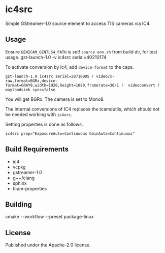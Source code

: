 # ic4src

Simple GStreamer-1.0 source element to access TIS cameras via IC4.

## Usage

Ensure `GENICAM_GENTL64_PATH` is set!
`source env.sh` from build dir, for test usage.
gst-launch-1.0 -v ic4src serial=40210174

To activate conversion by ic4, add `device-format` to the caps.

```
gst-launch-1.0 ic4src serial=28710095 ! video/x-raw,format=BGRx,device-format=GRAY8,width=1920,height=1080,framerate=30/1 !  videoconvert ! waylandsink sync=false 
```

You will get BGRx. The camera is set to Mono8. 

The internal conversions of IC4 replaces the tcamdutils, which should not be needed working with `ic4src`.

Setting properties is done as follows:

```
ic4src prop="ExposureAuto=Continuous GainAuto=Continuous"
```

## Build Requirements

- ic4
- vcpkg
- gstreamer-1.0
- g++/clang
- sphinx
- tcam-properties

## Building

cmake --workflow --preset package-linux

## License

Published under the Apache-2.0 license.
